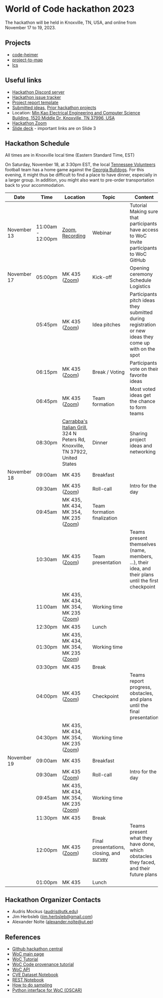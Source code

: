 # World of Code hackathon 2023

The hackathon will be held in Knoxville, TN, USA, and online from November 17 to 19, 2023.


## Projects
- [code-heimer](https://github.com/woc-hack/code-heimer)
- [project-to-map](https://github.com/woc-hack/project-to-map)
- [lcs](https://github.com/woc-hack/lcs)


## Useful links
- [Hackathon Discord server](https://bit.ly/woc2023discord)
- [Hackathon issue tracker](https://github.com/woc-hack/hackathon-knoxville-2023/issues)
- [Project report template](https://github.com/woc-hack/hackathon-knoxville-2023/blob/main/project_template.md)
- [Submitted ideas](https://github.com/woc-hack/hackathon-knoxville-2023/blob/main/ideas.md), [Prior hackathon projects](https://github.com/woc-hack/hackathon-knoxville-2023/blob/main/prior_projects.md)
- Location: [Min Kao Electrical Engineering and Computer Science Building, 1520 Middle Dr, Knoxville, TN 37996, USA](https://maps.app.goo.gl/TvFNNs8CaDxmqRbx8)
- [Hackathon Zoom](https://bit.ly/woc2023zoom)
- [Slide deck](https://docs.google.com/presentation/d/15K9um7ka-JdyOIVtp80myF-cwSdvTbql/edit?usp=sharing&ouid=109244461377084520186&rtpof=true&sd=true) - important links are on Slide 3

## Hackathon Schedule

All times are in Knoxville local time (Eastern Standard Time, EST)

On Saturday, November 18, at 3:30pm EST, the local [Tennessee Volunteers](https://utsports.com/sports/football) football team has a home game against the [Georgia Bulldogs](https://georgiadogs.com/sports/football). For this evening, it might thus be difficult to find a place to have dinner, especially in a larger group. In addition, you might also want to pre-order transportation back to your accommodation.

| Date | Time | Location | Topic | Content |
| --- | --- | --- | --- | --- |
| November 13 | 11:00am - 12:00pm | [Zoom](https://ut-ee.zoom.us/j/94814872450?pwd=eVplZkFFVTRpazB5VHdsbmdUYmxhdz09), [Recording](https://drive.google.com/file/d/1vA1dlnoAf-2JMorIXVcmDpTl2Xe5GDRN/view?usp=sharing) | Webinar | Tutorial <br/> Making sure that participants have access to WoC <br/> Invite participants to WoC GitHub |
| November 17 | 05:00pm | MK 435 ([Zoom](https://bit.ly/woc2023zoom)) | Kick-off | Opening ceremony <br/> Schedule <br/> Logistics |
| | 05:45pm | MK 435 ([Zoom](https://bit.ly/woc2023zoom)) | Idea pitches | Participants pitch ideas they submitted during registration or new ideas they come up with on the spot |
| | 06:15pm | MK 435 ([Zoom](https://bit.ly/woc2023zoom)) | Break / Voting | Participants vote on their favorite ideas |
| | 06:45pm | MK 435 ([Zoom](https://bit.ly/woc2023zoom)) | Team formation | Most voted ideas get the chance to form teams |
| | 08:30pm | [Carrabba's Italian Grill](https://maps.app.goo.gl/owqcnLPyV4XVZkms8), 324 N Peters Rd, Knoxville, TN 37922, United States | Dinner | Sharing project ideas and networking |
| November 18 | 09:00am | MK 435 | Breakfast | |
| | 09:30am | MK 435 ([Zoom](https://bit.ly/woc2023zoom)) | Roll-call | Intro for the day |
| | 09:45am | MK 435, MK 434, MK 354, MK 235 ([Zoom](https://bit.ly/woc2023zoom)) | Team formation finalization | |
| | 10:30am | MK 435 ([Zoom](https://bit.ly/woc2023zoom)) | Team presentation | Teams present themselves (name, members, ...), their idea, and their plans until the first checkpoint |
| | 11:00am | MK 435, MK 434, MK 354, MK 235 ([Zoom](https://bit.ly/woc2023zoom)) | Working time | |
| | 12:30pm | MK 435 | Lunch | |
| | 01:30pm | MK 435, MK 434, MK 354, MK 235 ([Zoom](https://bit.ly/woc2023zoom)) | Working time | |
| | 03:30pm | MK 435 | Break | |
| | 04:00pm | MK 435 ([Zoom](https://bit.ly/woc2023zoom)) | Checkpoint | Teams report progress, obstacles, and plans until the final presentation |
| | 04:30pm | MK 435, MK 434, MK 354, MK 235 ([Zoom](https://bit.ly/woc2023zoom)) | Working time | |
| November 19 | 09:00am | MK 435 | Breakfast | |
| | 09:30am | MK 435 ([Zoom](https://bit.ly/woc2023zoom)) | Roll-call | Intro for the day |
| | 09:45am | MK 435, MK 434, MK 354, MK 235 ([Zoom](https://bit.ly/woc2023zoom)) | Working time | |
| | 11:30pm | MK 435 | Break | |
| | 12:00pm | MK 435 ([Zoom](https://bit.ly/woc2023zoom)) | Final presentations, closing, and [survey](https://bit.ly/woc2023survey) | Teams present what they have done, which obstacles they faced, and their future plans |
| | 01:00pm | MK 435 | Lunch | |

## Hackathon Organizer Contacts
* Audris Mockus (audris@utk.edu)
* Jim Herbsleb (jim.herbsleb@gmail.com)
* Alexander Nolte (alexander.nolte@ut.ee)

## References
- [Github hackathon central](https://github.com/woc-hack)
- [WoC main page](https://worldofcode.org/)
- [WoC Tutorial](https://github.com/woc-hack/tutorial/blob/master/README.md)
- [WoC Code provenance tutorial](https://docs.google.com/presentation/d/11YTKvweL3MNiCYWNhIxyIhTTMO6FIzNuctx9VpP9fIs/edit?usp=sharing)
- [WoC API](https://bitbucket.org/swsc/lookup/src/master/README.md)
- [CVE Dataset Notebook](https://github.com/woc-hack/hackathon-knoxville-2023/blob/main/CVEJupyter.ipynb)
- [REST Notebook](https://github.com/woc-hack/hackathon-knoxville-2023/blob/main/RESTJupyter.ipynb)
- [How to do sampling](https://github.com/woc-hack/hackathon-knoxville-2023/blob/main/sampling-resource.md)
- [Python interface for WoC (OSCAR)](https://github.com/ssc-oscar/oscar.py)
